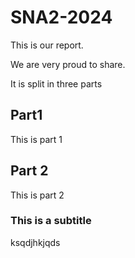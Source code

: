# SNA2-2024


This is our report.

We are very proud to share.

It is split in three parts

## Part1

This is part 1

## Part 2

This is part 2

### This is a subtitle

ksqdjhkjqds
